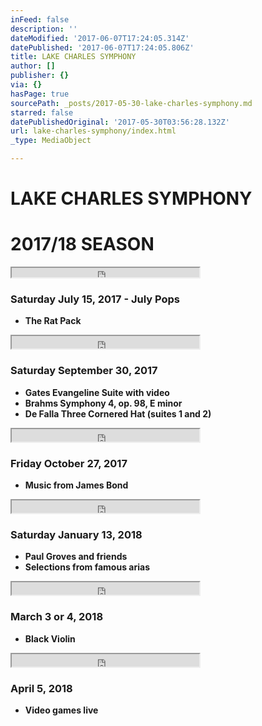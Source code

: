 ```yaml
---
inFeed: false
description: ''
dateModified: '2017-06-07T17:24:05.314Z'
datePublished: '2017-06-07T17:24:05.806Z'
title: LAKE CHARLES SYMPHONY
author: []
publisher: {}
via: {}
hasPage: true
sourcePath: _posts/2017-05-30-lake-charles-symphony.md
starred: false
datePublishedOriginal: '2017-05-30T03:56:28.132Z'
url: lake-charles-symphony/index.html
_type: MediaObject

---
```

# LAKE CHARLES SYMPHONY

# 2017/18 SEASON

<iframe src="https://the-grid.github.io/ed-userhtml/?g=eJwDAAAAAAE" height="15" style=""></iframe>

### **Saturday July 15, 2017 - July Pops**

* **The Rat Pack**

<iframe src="https://the-grid.github.io/ed-userhtml/?g=eJwDAAAAAAE" height="20" style=""></iframe>

### **Saturday September 30, 2017**

* **Gates Evangeline Suite with video**
* **Brahms Symphony 4, op. 98, E minor**
* **De Falla Three Cornered Hat (suites 1 and 2)**

<iframe src="https://the-grid.github.io/ed-userhtml/?g=eJwDAAAAAAE" height="20" style=""></iframe>

### **Friday October 27, 2017**

* **Music from James Bond**

<iframe src="https://the-grid.github.io/ed-userhtml/?g=eJwDAAAAAAE" height="20" style=""></iframe>

### **Saturday January 13, 2018**

* **Paul Groves and friends**
* **Selections from famous arias**

<iframe src="https://the-grid.github.io/ed-userhtml/?g=eJwDAAAAAAE" height="20" style=""></iframe>

### **March 3 or 4, 2018**

* **Black Violin**

<iframe src="https://the-grid.github.io/ed-userhtml/?g=eJwDAAAAAAE" height="20" style=""></iframe>

### **April 5, 2018**

* **Video games live**